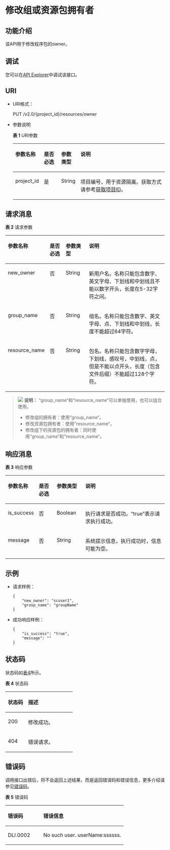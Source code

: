 # 修改组或资源包拥有者<a name="dli_02_0253"></a>

## 功能介绍<a name="zh-cn_topic_0104202532_zh-cn_topic_0102902530_s1f0e4fd3d502405199f36f78e68721aa"></a>

该API用于修改程序包的owner。

## 调试<a name="section556523314214"></a>

您可以在[API Explorer](https://apiexplorer.developer.huaweicloud.com/apiexplorer/doc?product=DLI&api=UpdateGroupOrResourceOwner)中调试该接口。

## URI<a name="zh-cn_topic_0104202532_zh-cn_topic_0102902530_s9e1b8ec5b57c422a942b19835da7d66e"></a>

-   URI格式：

    PUT /v2.0/\{project\_id\}/resources/owner

-   参数说明

    **表 1**  URI参数

    <a name="zh-cn_topic_0104202532_zh-cn_topic_0102902530_zh-cn_topic_0069077803_table60779388"></a>
    <table><thead align="left"><tr id="zh-cn_topic_0104202532_zh-cn_topic_0102902530_zh-cn_topic_0069077803_row61411666"><th class="cellrowborder" valign="top" width="16%" id="mcps1.2.5.1.1"><p id="zh-cn_topic_0104202532_zh-cn_topic_0102902530_a420a62a594f9410eaea229ffc8037a61"><a name="zh-cn_topic_0104202532_zh-cn_topic_0102902530_a420a62a594f9410eaea229ffc8037a61"></a><a name="zh-cn_topic_0104202532_zh-cn_topic_0102902530_a420a62a594f9410eaea229ffc8037a61"></a>参数名称</p>
    </th>
    <th class="cellrowborder" valign="top" width="11.64%" id="mcps1.2.5.1.2"><p id="zh-cn_topic_0104202532_zh-cn_topic_0102902530_zh-cn_topic_0069077803_p873025824211"><a name="zh-cn_topic_0104202532_zh-cn_topic_0102902530_zh-cn_topic_0069077803_p873025824211"></a><a name="zh-cn_topic_0104202532_zh-cn_topic_0102902530_zh-cn_topic_0069077803_p873025824211"></a>是否必选</p>
    </th>
    <th class="cellrowborder" valign="top" width="12.72%" id="mcps1.2.5.1.3"><p id="p1598213812185"><a name="p1598213812185"></a><a name="p1598213812185"></a>参数类型</p>
    </th>
    <th class="cellrowborder" valign="top" width="59.64%" id="mcps1.2.5.1.4"><p id="zh-cn_topic_0104202532_zh-cn_topic_0102902530_a692d3cd97b464aed90ba6d841900a4a5"><a name="zh-cn_topic_0104202532_zh-cn_topic_0102902530_a692d3cd97b464aed90ba6d841900a4a5"></a><a name="zh-cn_topic_0104202532_zh-cn_topic_0102902530_a692d3cd97b464aed90ba6d841900a4a5"></a>说明</p>
    </th>
    </tr>
    </thead>
    <tbody><tr id="zh-cn_topic_0104202532_zh-cn_topic_0102902530_zh-cn_topic_0069077803_row48589216"><td class="cellrowborder" valign="top" width="16%" headers="mcps1.2.5.1.1 "><p id="zh-cn_topic_0104202532_zh-cn_topic_0102902530_zh-cn_topic_0069077803_p43412436"><a name="zh-cn_topic_0104202532_zh-cn_topic_0102902530_zh-cn_topic_0069077803_p43412436"></a><a name="zh-cn_topic_0104202532_zh-cn_topic_0102902530_zh-cn_topic_0069077803_p43412436"></a>project_id</p>
    </td>
    <td class="cellrowborder" valign="top" width="11.64%" headers="mcps1.2.5.1.2 "><p id="zh-cn_topic_0104202532_zh-cn_topic_0102902530_zh-cn_topic_0069077803_p26746391"><a name="zh-cn_topic_0104202532_zh-cn_topic_0102902530_zh-cn_topic_0069077803_p26746391"></a><a name="zh-cn_topic_0104202532_zh-cn_topic_0102902530_zh-cn_topic_0069077803_p26746391"></a>是</p>
    </td>
    <td class="cellrowborder" valign="top" width="12.72%" headers="mcps1.2.5.1.3 "><p id="p20982138121811"><a name="p20982138121811"></a><a name="p20982138121811"></a>String</p>
    </td>
    <td class="cellrowborder" valign="top" width="59.64%" headers="mcps1.2.5.1.4 "><p id="p1310472724012"><a name="p1310472724012"></a><a name="p1310472724012"></a>项目编号，用于资源隔离。获取方式请参考<a href="获取项目ID.md">获取项目ID</a>。</p>
    </td>
    </tr>
    </tbody>
    </table>


## 请求消息<a name="zh-cn_topic_0104202532_zh-cn_topic_0102902530_section20458182103"></a>

**表 2**  请求参数

<a name="zh-cn_topic_0103345070_zh-cn_topic_0102902530_zh-cn_topic_0069077927_table56638444"></a>
<table><thead align="left"><tr id="zh-cn_topic_0103345070_zh-cn_topic_0102902530_zh-cn_topic_0069077927_row48911609"><th class="cellrowborder" valign="top" width="17%" id="mcps1.2.5.1.1"><p id="zh-cn_topic_0103345070_zh-cn_topic_0102902530_ae076f6b3f1bf463b9cc087fc566253d5"><a name="zh-cn_topic_0103345070_zh-cn_topic_0102902530_ae076f6b3f1bf463b9cc087fc566253d5"></a><a name="zh-cn_topic_0103345070_zh-cn_topic_0102902530_ae076f6b3f1bf463b9cc087fc566253d5"></a>参数名称</p>
</th>
<th class="cellrowborder" valign="top" width="10.81%" id="mcps1.2.5.1.2"><p id="p1131813819326"><a name="p1131813819326"></a><a name="p1131813819326"></a>是否必选</p>
</th>
<th class="cellrowborder" valign="top" width="15.110000000000001%" id="mcps1.2.5.1.3"><p id="zh-cn_topic_0103345070_zh-cn_topic_0102902530_a59685f4525af4d82a623288ff8ccb0f4"><a name="zh-cn_topic_0103345070_zh-cn_topic_0102902530_a59685f4525af4d82a623288ff8ccb0f4"></a><a name="zh-cn_topic_0103345070_zh-cn_topic_0102902530_a59685f4525af4d82a623288ff8ccb0f4"></a>参数类型</p>
</th>
<th class="cellrowborder" valign="top" width="57.08%" id="mcps1.2.5.1.4"><p id="zh-cn_topic_0103345070_zh-cn_topic_0102902530_zh-cn_topic_0069077927_p632718127368"><a name="zh-cn_topic_0103345070_zh-cn_topic_0102902530_zh-cn_topic_0069077927_p632718127368"></a><a name="zh-cn_topic_0103345070_zh-cn_topic_0102902530_zh-cn_topic_0069077927_p632718127368"></a>说明</p>
</th>
</tr>
</thead>
<tbody><tr id="zh-cn_topic_0103345070_zh-cn_topic_0102902530_row1458133461718"><td class="cellrowborder" valign="top" width="17%" headers="mcps1.2.5.1.1 "><p id="p26222237285"><a name="p26222237285"></a><a name="p26222237285"></a>new_owner</p>
</td>
<td class="cellrowborder" valign="top" width="10.81%" headers="mcps1.2.5.1.2 "><p id="p96220232286"><a name="p96220232286"></a><a name="p96220232286"></a>否</p>
</td>
<td class="cellrowborder" valign="top" width="15.110000000000001%" headers="mcps1.2.5.1.3 "><p id="p146221823102820"><a name="p146221823102820"></a><a name="p146221823102820"></a>String</p>
</td>
<td class="cellrowborder" valign="top" width="57.08%" headers="mcps1.2.5.1.4 "><p id="p396633217282"><a name="p396633217282"></a><a name="p396633217282"></a>新用户名。名称只能包含数字、英文字母、下划线和中划线且不能以数字开头，长度在5-32字符之间。</p>
</td>
</tr>
<tr id="row735714256101"><td class="cellrowborder" valign="top" width="17%" headers="mcps1.2.5.1.1 "><p id="p962352362812"><a name="p962352362812"></a><a name="p962352362812"></a>group_name</p>
</td>
<td class="cellrowborder" valign="top" width="10.81%" headers="mcps1.2.5.1.2 "><p id="p4446917172914"><a name="p4446917172914"></a><a name="p4446917172914"></a>否</p>
</td>
<td class="cellrowborder" valign="top" width="15.110000000000001%" headers="mcps1.2.5.1.3 "><p id="p8447717172910"><a name="p8447717172910"></a><a name="p8447717172910"></a>String</p>
</td>
<td class="cellrowborder" valign="top" width="57.08%" headers="mcps1.2.5.1.4 "><p id="p78371346112817"><a name="p78371346112817"></a><a name="p78371346112817"></a>组名。名称只能包含数字、英文字母、点、下划线和中划线，长度不能超过64字符。</p>
</td>
</tr>
<tr id="row112881959122516"><td class="cellrowborder" valign="top" width="17%" headers="mcps1.2.5.1.1 "><p id="p262322312819"><a name="p262322312819"></a><a name="p262322312819"></a>resource_name</p>
</td>
<td class="cellrowborder" valign="top" width="10.81%" headers="mcps1.2.5.1.2 "><p id="p859182112910"><a name="p859182112910"></a><a name="p859182112910"></a>否</p>
</td>
<td class="cellrowborder" valign="top" width="15.110000000000001%" headers="mcps1.2.5.1.3 "><p id="p3592102182915"><a name="p3592102182915"></a><a name="p3592102182915"></a>String</p>
</td>
<td class="cellrowborder" valign="top" width="57.08%" headers="mcps1.2.5.1.4 "><p id="p169355312287"><a name="p169355312287"></a><a name="p169355312287"></a>包名。名称只能包含数字字母，下划线，感叹号，中划线，点，但是不能以点开头，长度（包含文件后缀）不能超过128个字符。</p>
</td>
</tr>
</tbody>
</table>

>![](public_sys-resources/icon-note.gif) **说明：** 
>“group\_name“和“resource\_name“可以单独使用，也可以组合使用。
>-   修改组的拥有者：使用“group\_name“。
>-   修改资源包拥有者：使用“resource\_name“。
>-   修改组下的资源包的拥有者：同时使用“group\_name“和“resource\_name“。

## 响应消息<a name="zh-cn_topic_0104202532_zh-cn_topic_0102902530_sd1ecb66580054b2ea403be8b2272a2c7"></a>

**表 3**  响应参数

<a name="table203572149334"></a>
<table><thead align="left"><tr id="row9357161473316"><th class="cellrowborder" valign="top" width="12.34%" id="mcps1.2.5.1.1"><p id="p43571314143314"><a name="p43571314143314"></a><a name="p43571314143314"></a>参数名称</p>
</th>
<th class="cellrowborder" valign="top" width="12.1%" id="mcps1.2.5.1.2"><p id="p735721410336"><a name="p735721410336"></a><a name="p735721410336"></a>是否必选</p>
</th>
<th class="cellrowborder" valign="top" width="18.48%" id="mcps1.2.5.1.3"><p id="p935711419333"><a name="p935711419333"></a><a name="p935711419333"></a>参数类型</p>
</th>
<th class="cellrowborder" valign="top" width="57.08%" id="mcps1.2.5.1.4"><p id="p835715146336"><a name="p835715146336"></a><a name="p835715146336"></a>说明</p>
</th>
</tr>
</thead>
<tbody><tr id="row5358714133318"><td class="cellrowborder" valign="top" width="12.34%" headers="mcps1.2.5.1.1 "><p id="p11119174311336"><a name="p11119174311336"></a><a name="p11119174311336"></a>is_success</p>
</td>
<td class="cellrowborder" valign="top" width="12.1%" headers="mcps1.2.5.1.2 "><p id="p1111914383311"><a name="p1111914383311"></a><a name="p1111914383311"></a>否</p>
</td>
<td class="cellrowborder" valign="top" width="18.48%" headers="mcps1.2.5.1.3 "><p id="p101196439336"><a name="p101196439336"></a><a name="p101196439336"></a>Boolean</p>
</td>
<td class="cellrowborder" valign="top" width="57.08%" headers="mcps1.2.5.1.4 "><p id="p1452616502331"><a name="p1452616502331"></a><a name="p1452616502331"></a>执行请求是否成功。“true”表示请求执行成功。</p>
</td>
</tr>
<tr id="row153581614153319"><td class="cellrowborder" valign="top" width="12.34%" headers="mcps1.2.5.1.1 "><p id="p1811912436336"><a name="p1811912436336"></a><a name="p1811912436336"></a>message</p>
</td>
<td class="cellrowborder" valign="top" width="12.1%" headers="mcps1.2.5.1.2 "><p id="p141192043123313"><a name="p141192043123313"></a><a name="p141192043123313"></a>否</p>
</td>
<td class="cellrowborder" valign="top" width="18.48%" headers="mcps1.2.5.1.3 "><p id="p911918438336"><a name="p911918438336"></a><a name="p911918438336"></a>String</p>
</td>
<td class="cellrowborder" valign="top" width="57.08%" headers="mcps1.2.5.1.4 "><p id="p148612056163320"><a name="p148612056163320"></a><a name="p148612056163320"></a>系统提示信息，执行成功时，信息可能为空。</p>
</td>
</tr>
</tbody>
</table>

## 示例<a name="zh-cn_topic_0104202532_zh-cn_topic_0102902530_section17446171164041"></a>

-   请求样例：

    ```
    {
        "new_owner": "scuser1",
        "group_name": "groupName"
    }
    ```

-   成功响应样例：

    ```
    {
        "is_success": "true",
        "message": ""
    }
    ```


## 状态码<a name="sf39cfd445ad24e9e82754fcb0027179d"></a>

状态码如[表4](#tb12870f1c5f24b27abd55ca24264af36)所示。

**表 4**  状态码

<a name="tb12870f1c5f24b27abd55ca24264af36"></a>
<table><thead align="left"><tr id="r8d54231f95b14c01a5e55e95f3b2e838"><th class="cellrowborder" valign="top" width="30%" id="mcps1.2.3.1.1"><p id="ab49d21f312644072a331f43e92baf853"><a name="ab49d21f312644072a331f43e92baf853"></a><a name="ab49d21f312644072a331f43e92baf853"></a>状态码</p>
</th>
<th class="cellrowborder" valign="top" width="70%" id="mcps1.2.3.1.2"><p id="aea1d3bd107bb4c499da79a88832d256c"><a name="aea1d3bd107bb4c499da79a88832d256c"></a><a name="aea1d3bd107bb4c499da79a88832d256c"></a>描述</p>
</th>
</tr>
</thead>
<tbody><tr id="r211ad4eb571d4d938e5579998723174e"><td class="cellrowborder" valign="top" width="30%" headers="mcps1.2.3.1.1 "><p id="a3153e07b3a9749adba92599fe6628fbf"><a name="a3153e07b3a9749adba92599fe6628fbf"></a><a name="a3153e07b3a9749adba92599fe6628fbf"></a>200</p>
</td>
<td class="cellrowborder" valign="top" width="70%" headers="mcps1.2.3.1.2 "><p id="p104431642124811"><a name="p104431642124811"></a><a name="p104431642124811"></a>修改成功。</p>
</td>
</tr>
<tr id="row44937531727"><td class="cellrowborder" valign="top" width="30%" headers="mcps1.2.3.1.1 "><p id="p184941532219"><a name="p184941532219"></a><a name="p184941532219"></a>404</p>
</td>
<td class="cellrowborder" valign="top" width="70%" headers="mcps1.2.3.1.2 "><p id="p2049413539219"><a name="p2049413539219"></a><a name="p2049413539219"></a>错误请求。</p>
</td>
</tr>
</tbody>
</table>

## 错误码<a name="section13596141025715"></a>

调用接口出错后，将不会返回上述结果，而是返回错误码和错误信息，更多介绍请参见[错误码](错误码.md)。

**表 5**  错误码

<a name="table847819307387"></a>
<table><thead align="left"><tr id="row2479163016383"><th class="cellrowborder" valign="top" width="30%" id="mcps1.2.3.1.1"><p id="p114796309389"><a name="p114796309389"></a><a name="p114796309389"></a>错误码</p>
</th>
<th class="cellrowborder" valign="top" width="70%" id="mcps1.2.3.1.2"><p id="p1647973053817"><a name="p1647973053817"></a><a name="p1647973053817"></a>错误信息</p>
</th>
</tr>
</thead>
<tbody><tr id="row1047920308387"><td class="cellrowborder" valign="top" width="30%" headers="mcps1.2.3.1.1 "><p id="p6904173942012"><a name="p6904173942012"></a><a name="p6904173942012"></a>DLI.0002</p>
</td>
<td class="cellrowborder" valign="top" width="70%" headers="mcps1.2.3.1.2 "><p id="p4357953182011"><a name="p4357953182011"></a><a name="p4357953182011"></a>No such user. userName:ssssss.</p>
</td>
</tr>
</tbody>
</table>

